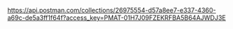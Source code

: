 https://api.postman.com/collections/26975554-d57a8ee7-e337-4360-a69c-de5a3ff1f64f?access_key=PMAT-01H7J09FZEKRFBA5B64AJWDJ3E

